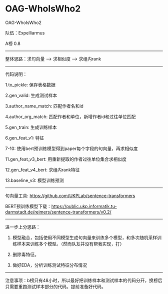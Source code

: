 # OAG-WhoIsWho2
OAG-WhoIsWho2

队伍：Expelliarmus

A榜 0.8

---

整体思路：求句向量 --> 求相似度 --> 求组内rank

---

代码说明：

1.to_pickle: 保存表格数据

2.gen_valid: 生成测试样本

3.author_name_match: 匹配作者名和id

4.author_org_match: 匹配作者和单位，新增作者id和过往单位匹配

5.gen_train: 生成训练样本

6.gen_feat_v1: 特征

7-10: 使用bert预训练模型得到paper每个字段的句向量，再求相似度

11.gen_feat_v3_bert: 用重新提取的作者过往单位集合求相似度

12.gen_feat_v4_bert: 求组内rank特征

13.baseline_v3: 模型训练预测

---

句向量工具: https://github.com/UKPLab/sentence-transformers

BERT预训练模型下载：https://public.ukp.informatik.tu-darmstadt.de/reimers/sentence-transformers/v0.2/

---

进一步上分思路：
1. 模型融合，包括使用不同模型生成句向量来训练多个模型，和多次随机采样训练样本来训练多个模型。（然而队友并没有帮我实现，打）

2. 删除毒特征。

3. 做好EDA，分析训练测试特征分布情况


---

注意事项：b榜只有48小时，所以最好把训练样本和测试样本的代码分开，换榜后只需要重跑测试样本部分的代码。提前准备好代码。

